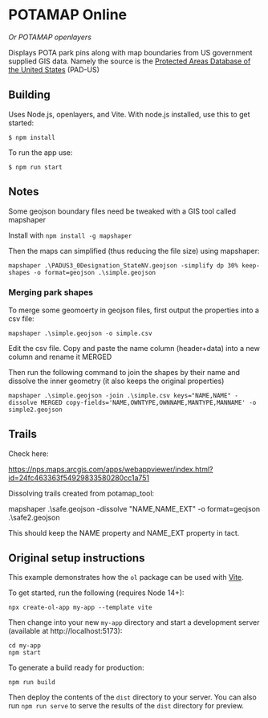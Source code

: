 # POTAMAP Online

_Or POTAMAP openlayers_

Displays POTA park pins along with map boundaries from US government supplied GIS data. Namely the source is the [Protected Areas Database of the United States](https://www.sciencebase.gov/catalog/item/62226321d34ee0c6b38b6be3) (PAD-US)

## Building

Uses Node.js, openlayers, and Vite. With node.js installed, use this to get started:

    $ npm install

To run the app use:

    $ npm run start

## Notes

Some geojson boundary files need be tweaked with a GIS tool called mapshaper

Install with `npm install -g mapshaper`


Then the maps can simplified (thus reducing the file size) using mapshaper: 

    mapshaper .\PADUS3_0Designation_StateNV.geojson -simplify dp 30% keep-shapes -o format=geojson .\simple.geojson

### Merging park shapes

To merge some geomoerty in geojson files, first output the properties into a csv file:

    mapshaper .\simple.geojson -o simple.csv

Edit the csv file. Copy and paste the name column (header+data) into a new column and rename it MERGED

Then run the following command to join the shapes by their name and dissolve the inner
geometry (it also keeps the original properties)

    mapshaper .\simple.geojson -join .\simple.csv keys="NAME,NAME" -dissolve MERGED copy-fields='NAME,OWNTYPE,OWNNAME,MANTYPE,MANNAME' -o simple2.geojson


## Trails

Check here:

https://nps.maps.arcgis.com/apps/webappviewer/index.html?id=24fc463363f54929833580280cc1a751

Dissolving trails created from potamap_tool:

mapshaper .\safe.geojson -dissolve "NAME,NAME_EXT" -o format=geojson .\safe2.geojson

This should keep the NAME property and NAME_EXT property in tact.

## Original setup instructions

This example demonstrates how the `ol` package can be used with [Vite](https://vitejs.dev/).

To get started, run the following (requires Node 14+):

    npx create-ol-app my-app --template vite

Then change into your new `my-app` directory and start a development server (available at http://localhost:5173):

    cd my-app
    npm start

To generate a build ready for production:

    npm run build

Then deploy the contents of the `dist` directory to your server.  You can also run `npm run serve` to serve the results of the `dist` directory for preview.
